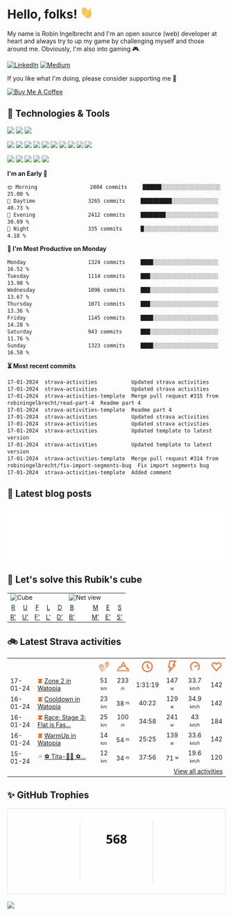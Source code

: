 # Hello, folks! <img src="https://raw.githubusercontent.com/robiningelbrecht/robiningelbrecht/master/wave.gif" width="30">
 
My name is Robin Ingelbrecht and I'm an open source (web) developer at heart and always try to up my game by challenging myself and those around me.
Obviously, I'm also into gaming 🎮.

[![LinkedIn](https://img.shields.io/badge/LinkedIn-0D61B8?style=flat&logo=linkedin&logoColor=white&color=0D61B8)](https://linkedin.com/in/robin-ingelbrecht) 
[![Medium](https://img.shields.io/badge/Medium-2bbc8a?style=flat&logo=medium&logoColor=white&color=2bbc8a)](https://ingelbrechtrobin.medium.com/) 

If you like what I'm doing, please consider supporting me 🙏

<a href="https://www.buymeacoffee.com/ingelbrecht" target="_blank"><img src="https://cdn.buymeacoffee.com/buttons/v2/default-yellow.png" alt="Buy Me A Coffee" style="height: 40px !important;" ></a>

## :wrench: Technologies & Tools
![](https://img.shields.io/badge/OS-Linux-informational?style=flat&logo=linux&logoColor=white&color=2bbc8a)
![](https://img.shields.io/badge/OS-Macos-informational?style=flat&logo=macos&logoColor=white&color=2bbc8a)
![](https://img.shields.io/badge/Editor-phpstorm-informational?style=flat&logo=phpstorm&logoColor=white&color=2bbc8a)

![](https://img.shields.io/badge/Code-Php-informational?style=flat&logo=php&logoColor=white&color=2bbc8a)
![](https://img.shields.io/badge/Framework-Symfony-informational?style=flat&logo=symfony&logoColor=white&color=2bbc8a)
![](https://img.shields.io/badge/Framework-Drupal-informational?style=flat&logo=drupal&logoColor=white&color=2bbc8a)
![](https://img.shields.io/badge/Framework-Laravel-informational?style=flat&logo=laravel&logoColor=white&color=2bbc8a)
![](https://img.shields.io/badge/Code-Python-informational?style=flat&logo=python&logoColor=white&color=2bbc8a)
![](https://img.shields.io/badge/Code-JavaScript-informational?style=flat&logo=javascript&logoColor=white&color=2bbc8a)
![](https://img.shields.io/badge/Code-css3-informational?style=flat&logo=css3&logoColor=white&color=2bbc8a)
![](https://img.shields.io/badge/Code-html5-informational?style=flat&logo=html5&logoColor=white&color=2bbc8a)
![](https://img.shields.io/badge/Code-chart.js-informational?style=flat&logo=chartdotjs&logoColor=white&color=2bbc8a)
![](https://img.shields.io/badge/Shell-Bash-informational?style=flat&logo=gnu-bash&logoColor=white&color=2bbc8a)

![](https://img.shields.io/badge/Tools-MySQL-informational?style=flat&logo=mysql&logoColor=white&color=2bbc8a)
![](https://img.shields.io/badge/Tools-MariaDB-informational?style=flat&logo=mariadb&logoColor=white&color=2bbc8a)
![](https://img.shields.io/badge/Tools-RabbitMQ-informational?style=flat&logo=rabbitmq&logoColor=white&color=2bbc8a)
![](https://img.shields.io/badge/Devops-Docker-informational?style=flat&logo=docker&logoColor=white&color=2bbc8a)
![](https://img.shields.io/badge/GitHub-continuous%20integration-informational?style=flat&logo=github%20actions&logoColor=white&color=2bbc8a)

<!--START_SECTION:commits-per-day-time-->
**I&#039;m an Early 🐤**

```text
🌞 Morning                 2004 commits     ██████░░░░░░░░░░░░░░░░░░░   25.00 %
🌆 Daytime                 3265 commits     ██████████░░░░░░░░░░░░░░░   40.73 %
🌃 Evening                 2412 commits     ████████░░░░░░░░░░░░░░░░░   30.09 %
🌙 Night                   335 commits      █░░░░░░░░░░░░░░░░░░░░░░░░   4.18 %
```
<!--END_SECTION:commits-per-day-time-->

<!--START_SECTION:commits-per-weekday-->
**📅 I&#039;m Most Productive on Monday**

```text
Monday                    1324 commits     ████░░░░░░░░░░░░░░░░░░░░░   16.52 %
Tuesday                   1114 commits     ███░░░░░░░░░░░░░░░░░░░░░░   13.90 %
Wednesday                 1096 commits     ███░░░░░░░░░░░░░░░░░░░░░░   13.67 %
Thursday                  1071 commits     ███░░░░░░░░░░░░░░░░░░░░░░   13.36 %
Friday                    1145 commits     ████░░░░░░░░░░░░░░░░░░░░░   14.28 %
Saturday                  943 commits      ███░░░░░░░░░░░░░░░░░░░░░░   11.76 %
Sunday                    1323 commits     ████░░░░░░░░░░░░░░░░░░░░░   16.50 %
```
<!--END_SECTION:commits-per-weekday-->

<!--START_SECTION:most-recent-commits-->
**⏳ Most recent commits**
                                        
```text
17-01-2024  strava-activities           Updated strava activities
17-01-2024  strava-activities           Updated strava activities
17-01-2024  strava-activities-template  Merge pull request #315 from robiningelbrecht/read-part-4  Readme part 4
17-01-2024  strava-activities-template  Readme part 4
17-01-2024  strava-activities           Updated strava activities
17-01-2024  strava-activities           Updated strava activities
17-01-2024  strava-activities           Updated template to latest version
17-01-2024  strava-activities           Updated template to latest version
17-01-2024  strava-activities-template  Merge pull request #314 from robiningelbrecht/fix-import-segments-bug  Fix import segments bug
17-01-2024  strava-activities-template  Added comment
```
<!--END_SECTION:most-recent-commits-->

## :pencil: Latest blog posts

<a target="_blank" href="https://ingelbrechtrobin.medium.com/"><img src="assets/medium-blog-posts.svg" /></a>

## :jigsaw: Let's solve this Rubik's cube

<table>
  <tr>
    <td colspan="5">
      <img src="https://puzzle-generator.robiningelbrecht.be/github-game/cube" alt="Cube" />
    </td>
    <td colspan="5">
      <img src="https://puzzle-generator.robiningelbrecht.be/github-game/cube?view=net" alt="Net view" />
    </td>
  </tr>
  <tr>
    <td align="center">
      <a href="https://puzzle-generator.robiningelbrecht.be/github-game/turn/R">R</a>
    </td>
    <td align="center">
      <a href="https://puzzle-generator.robiningelbrecht.be/github-game/turn/U">U</a>
    </td>
    <td align="center">
      <a href="https://puzzle-generator.robiningelbrecht.be/github-game/turn/F">F</a>
    </td>
    <td align="center">
      <a href="https://puzzle-generator.robiningelbrecht.be/github-game/turn/L">L</a>
    </td>
    <td align="center">
      <a href="https://puzzle-generator.robiningelbrecht.be/github-game/turn/D">D</a>
    </td>
    <td align="center">
      <a href="https://puzzle-generator.robiningelbrecht.be/github-game/turn/B">B</a>
    </td>
    <td>
       &nbsp; &nbsp;
    </td>
    <td align="center">
      <a href="https://puzzle-generator.robiningelbrecht.be/github-game/turn/M">M</a>
    </td>
    <td align="center">
      <a href="https://puzzle-generator.robiningelbrecht.be/github-game/turn/E">E</a>
    </td>
    <td align="center">
      <a href="https://puzzle-generator.robiningelbrecht.be/github-game/turn/S">S</a>
    </td>
  </tr>
  <tr>
    <td align="center">
      <a href="https://puzzle-generator.robiningelbrecht.be/github-game/turn/R&#039;">R&#039;</a>
    </td>
    <td align="center">
      <a href="https://puzzle-generator.robiningelbrecht.be/github-game/turn/U&#039;">U&#039;</a>
    </td>
    <td align="center">
      <a href="https://puzzle-generator.robiningelbrecht.be/github-game/turn/F&#039;">F&#039;</a>
    </td>
    <td align="center">
      <a href="https://puzzle-generator.robiningelbrecht.be/github-game/turn/L&#039;">L&#039;</a>
    </td>
    <td align="center">
      <a href="https://puzzle-generator.robiningelbrecht.be/github-game/turn/D&#039;">D&#039;</a>
    </td>
    <td align="center">
      <a href="https://puzzle-generator.robiningelbrecht.be/github-game/turn/B&#039;">B&#039;</a>
    </td>
     <td>
      &nbsp; &nbsp;
    </td>
    <td align="center">
      <a href="https://puzzle-generator.robiningelbrecht.be/github-game/turn/M&#039;">M&#039;</a>
    </td>
    <td align="center">
      <a href="https://puzzle-generator.robiningelbrecht.be/github-game/turn/E&#039;">E&#039;</a>
    </td>
    <td align="center">
      <a href="https://puzzle-generator.robiningelbrecht.be/github-game/turn/S&#039;">S&#039;</a>
    </td>
  </tr>
</table>

## :bike: Latest Strava activities

<!--START_SECTION:strava-activities-->
<table>
    <tr>
        <th></th>
        <th></th>
        <th align="center"><img src="https://raw.githubusercontent.com/robiningelbrecht/strava-activities/master/public/distance.svg" width="30" alt="distance" title="distance"/></th>
        <th align="center"><img src="https://raw.githubusercontent.com/robiningelbrecht/strava-activities/master/public/elevation.svg" width="30" alt="elevation" title="elevation"/></th>
        <th align="center"><img src="https://raw.githubusercontent.com/robiningelbrecht/strava-activities/master/public/time.svg" width="30" alt="time" title="time"/></th>
        <th align="center"><img src="https://raw.githubusercontent.com/robiningelbrecht/strava-activities/master/public/average-watt.svg" width="30" alt="average watts" title="average watts"/></th>
        <th align="center"><img src="https://raw.githubusercontent.com/robiningelbrecht/strava-activities/master/public/average-speed.svg" width="30" alt="average speed" title="average speed"/></th>
        <th align="center"><img src="https://raw.githubusercontent.com/robiningelbrecht/strava-activities/master/public/heart-rate.svg" width="30" alt="average heart rate" title="average heart rate"/></th>
    </tr>
            <tr>
            <td>17-01-24</td>
            <td>
                                <img src="https://raw.githubusercontent.com/robiningelbrecht/strava-activities/master/public/activity-virtual-ride-zwift.svg" width="12" alt="Zone 2 in Watopia" title="Zone 2 in Watopia"/>
<a href="https://www.strava.com/activities/10576828976" title="Kcal: 772 | Gear: None ">Zone 2 in Watopia</a>
            </td>
            <td align="center">51 <sup><sub>km</sub></sup></td>
            <td align="center">233 <sup><sub>m</sub></sup></td>
            <td align="center">1:31:19</td>
            <td align="center">147 <sup><sub>w</sub></sup></td>
            <td align="center">33.7 <sup><sub>km/h</sub></sup></td>
            <td align="center">142</td>
        </tr>
            <tr>
            <td>16-01-24</td>
            <td>
                                <img src="https://raw.githubusercontent.com/robiningelbrecht/strava-activities/master/public/activity-virtual-ride-zwift.svg" width="12" alt="Cooldown in Watopia" title="Cooldown in Watopia"/>
<a href="https://www.strava.com/activities/10570676098" title="Kcal: 298 | Gear: None ">Cooldown in Watopia</a>
            </td>
            <td align="center">23 <sup><sub>km</sub></sup></td>
            <td align="center">38 <sup><sub>m</sub></sup></td>
            <td align="center">40:22</td>
            <td align="center">129 <sup><sub>w</sub></sup></td>
            <td align="center">34.9 <sup><sub>km/h</sub></sup></td>
            <td align="center">142</td>
        </tr>
            <tr>
            <td>16-01-24</td>
            <td>
                                <img src="https://raw.githubusercontent.com/robiningelbrecht/strava-activities/master/public/activity-virtual-ride-zwift.svg" width="12" alt="Race: Stage 3: Flat is Fast - Volcano Flat (B) on Volcano Flat in Watopia" title="Race: Stage 3: Flat is Fast - Volcano Flat (B) on Volcano Flat in Watopia"/>
<a href="https://www.strava.com/activities/10570414595" title="Kcal: 557 | Gear: None ">Race: Stage 3: Flat is Fas...</a>
            </td>
            <td align="center">25 <sup><sub>km</sub></sup></td>
            <td align="center">100 <sup><sub>m</sub></sup></td>
            <td align="center">34:58</td>
            <td align="center">241 <sup><sub>w</sub></sup></td>
            <td align="center">43 <sup><sub>km/h</sub></sup></td>
            <td align="center">184</td>
        </tr>
            <tr>
            <td>16-01-24</td>
            <td>
                                <img src="https://raw.githubusercontent.com/robiningelbrecht/strava-activities/master/public/activity-virtual-ride-zwift.svg" width="12" alt="WarmUp in Watopia" title="WarmUp in Watopia"/>
<a href="https://www.strava.com/activities/10570157746" title="Kcal: 202 | Gear: None ">WarmUp in Watopia</a>
            </td>
            <td align="center">14 <sup><sub>km</sub></sup></td>
            <td align="center">54 <sup><sub>m</sub></sup></td>
            <td align="center">25:25</td>
            <td align="center">139 <sup><sub>w</sub></sup></td>
            <td align="center">33.6 <sup><sub>km/h</sub></sup></td>
            <td align="center">142</td>
        </tr>
            <tr>
            <td>15-01-24</td>
            <td>
                <img src="https://raw.githubusercontent.com/robiningelbrecht/strava-activities/master/public/activity-ride.svg" width="12" alt="⚽️ Tita-🧙‍♂️ ⚽️" title="⚽️ Tita-🧙‍♂️ ⚽️"/>
<a href="https://www.strava.com/activities/10567948056" title="Kcal: 309 | Gear: None ">⚽️ Tita-🧙‍♂️ ⚽️...</a>
            </td>
            <td align="center">12 <sup><sub>km</sub></sup></td>
            <td align="center">34 <sup><sub>m</sub></sup></td>
            <td align="center">37:56</td>
            <td align="center">71 <sup><sub>w</sub></sup></td>
            <td align="center">19.6 <sup><sub>km/h</sub></sup></td>
            <td align="center">120</td>
        </tr>
                <tr>
            <td colspan="8" align="right"><a href="https://github.com/robiningelbrecht/strava-activities#activities">View all activities</a></td>
        </tr>
    </table>

<!--END_SECTION:strava-activities-->

 ## :sparkles: GitHub Trophies

<img src="assets/github-streak-stats.svg"  alt="Robin Ingelbrecht's streak stats"/>

![](https://github-profile-trophy.vercel.app/?username=robiningelbrecht&theme=chalk&no-frame=false&no-bg=true&margin-w=4)
